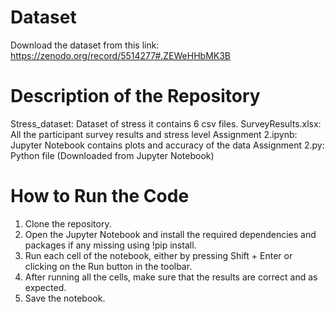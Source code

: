 # Dataset

Download the dataset from this link: https://zenodo.org/record/5514277#.ZEWeHHbMK3B

# Description of the Repository

Stress_dataset: Dataset of stress it contains 6 csv files.
SurveyResults.xlsx: All the participant survey results and stress level
Assignment 2.ipynb: Jupyter Notebook contains plots and accuracy of the data
Assignment 2.py: Python file (Downloaded from Jupyter Notebook)

# How to Run the Code
1. Clone the repository. 
2. Open the Jupyter Notebook and install the required dependencies and packages if any missing using !pip install.
3. Run each cell of the notebook, either by pressing Shift + Enter or clicking on the Run button in the toolbar. 
4. After running all the cells, make sure that the results are correct and as expected. 
5. Save the notebook.
